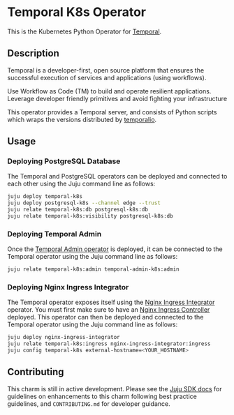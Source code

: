 # Temporal K8s Operator

This is the Kubernetes Python Operator for [Temporal](https://temporal.io/).

## Description

Temporal is a developer-first, open source platform that ensures the successful
execution of services and applications (using workflows).

Use Workflow as Code (TM) to build and operate resilient applications. Leverage
developer friendly primitives and avoid fighting your infrastructure

This operator provides a Temporal server, and consists of Python scripts which
wraps the versions distributed by
[temporalio](https://hub.docker.com/r/temporalio/server).

## Usage

### Deploying PostgreSQL Database

The Temporal and PostgreSQL operators can be deployed and connected to each
other using the Juju command line as follows:

```bash
juju deploy temporal-k8s
juju deploy postgresql-k8s --channel edge --trust
juju relate temporal-k8s:db postgresql-k8s:db
juju relate temporal-k8s:visibility postgresql-k8s:db
```

### Deploying Temporal Admin
Once the [Temporal Admin operator](https://github.com/canonical/temporal-admin-k8s-operator) is deployed, it can be connected to the Temporal operator using the Juju command line as follows:

```bash
juju relate temporal-k8s:admin temporal-admin-k8s:admin
```

### Deploying Nginx Ingress Integrator
The Temporal operator exposes itself using the [Nginx Ingress Integrator](https://charmhub.io/nginx-ingress-integrator) operator. You must first make sure to have an [Nginx Ingress Controller](https://docs.nginx.com/nginx-ingress-controller/) deployed. This operator can then be deployed and connected to the Temporal operator using the Juju command line as follows:

```bash
juju deploy nginx-ingress-integrator
juju relate temporal-k8s:ingress nginx-ingress-integrator:ingress
juju config temporal-k8s external-hostname=<YOUR_HOSTNAME>
```

## Contributing

This charm is still in active development. Please see the
[Juju SDK docs](https://juju.is/docs/sdk) for guidelines on enhancements to this charm
following best practice guidelines, and `CONTRIBUTING.md` for developer guidance.
